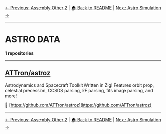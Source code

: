 [← Previous: Assembly Other 2](assembly-other-2.txt) | [🏠 Back to README](../README.md) | [Next: Astro Simulation →](astro-simulation.txt)

---

# ASTRO DATA

**1 repositories**

---

## [ATTron/astroz](https://github.com/ATTron/astroz)

Astrodynamics and Spacecraft Toolkit Written in Zig! Features orbit prop, celestial precession, CCSDS parsing, RF parsing, fits image parsing, and more!

🔗 [https://github.com/ATTron/astroz](https://github.com/ATTron/astroz)

---


[← Previous: Assembly Other 2](assembly-other-2.txt) | [🏠 Back to README](../README.md) | [Next: Astro Simulation →](astro-simulation.txt)
